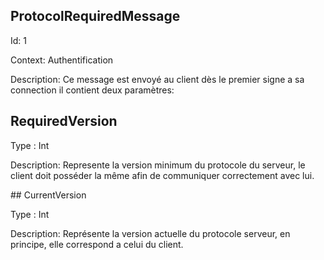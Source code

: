 ## ProtocolRequiredMessage
<p>
Id: 1
<p>
Context: Authentification
<p>

Description: Ce message est envoyé au client dès le premier signe a sa connection il contient deux paramètres:

<p>

## RequiredVersion
<p>
Type : Int <p>
Description: Represente la version minimum du protocole du serveur, le client doit posséder la même afin de communiquer correctement avec lui.
<p>
## CurrentVersion
<p>
Type : Int <p>
Description: Représente la version actuelle du protocole serveur, en principe, elle correspond a celui du client.



